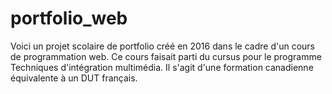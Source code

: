 # portfolio_web

Voici un projet scolaire de portfolio créé en 2016 dans le cadre d'un cours de programmation web. Ce cours faisait parti du cursus pour le programme Techniques d'intégration multimédia. Il s'agit d'une formation canadienne équivalente à un DUT français.
